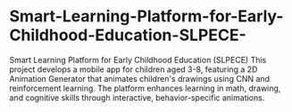 # Smart-Learning-Platform-for-Early-Childhood-Education-SLPECE-
Smart Learning Platform for Early Childhood Education (SLPECE)  This project develops a mobile app for children aged 3-8, featuring a 2D Animation Generator that animates children's drawings using CNN and reinforcement learning. The platform enhances learning in math, drawing, and cognitive skills through interactive, behavior-specific animations.
